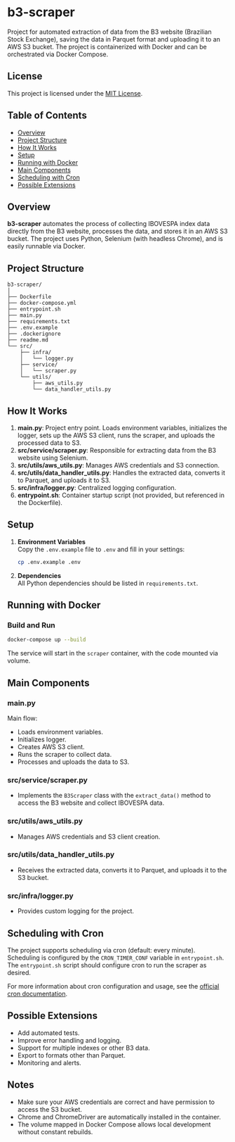 # b3-scraper

Project for automated extraction of data from the B3 website (Brazilian Stock Exchange), saving the data in Parquet format and uploading it to an AWS S3 bucket. The project is containerized with Docker and can be orchestrated via Docker Compose.


## License

This project is licensed under the [MIT License](./LICENCE).


## Table of Contents

- [Overview](#overview)
- [Project Structure](#project-structure)
- [How It Works](#how-it-works)
- [Setup](#setup)
- [Running with Docker](#running-with-docker)
- [Main Components](#main-components)
- [Scheduling with Cron](#scheduling-with-cron)
- [Possible Extensions](#possible-extensions)


## Overview

**b3-scraper** automates the process of collecting IBOVESPA index data directly from the B3 website, processes the data, and stores it in an AWS S3 bucket. The project uses Python, Selenium (with headless Chrome), and is easily runnable via Docker.


## Project Structure

```
b3-scraper/
│
├── Dockerfile
├── docker-compose.yml
├── entrypoint.sh
├── main.py
├── requirements.txt
├── .env.example
├── .dockerignore
├── readme.md
└── src/
    ├── infra/
    │   └── logger.py
    ├── service/
    │   └── scraper.py
    └── utils/
        ├── aws_utils.py
        └── data_handler_utils.py
```


## How It Works

1. **main.py**: Project entry point. Loads environment variables, initializes the logger, sets up the AWS S3 client, runs the scraper, and uploads the processed data to S3.
2. **src/service/scraper.py**: Responsible for extracting data from the B3 website using Selenium.
3. **src/utils/aws_utils.py**: Manages AWS credentials and S3 connection.
4. **src/utils/data_handler_utils.py**: Handles the extracted data, converts it to Parquet, and uploads it to S3.
5. **src/infra/logger.py**: Centralized logging configuration.
6. **entrypoint.sh**: Container startup script (not provided, but referenced in the Dockerfile).


## Setup

1. **Environment Variables**  
   Copy the `.env.example` file to `.env` and fill in your settings:

   ```bash
   cp .env.example .env
   ```

2. **Dependencies**  
   All Python dependencies should be listed in `requirements.txt`.


## Running with Docker

### Build and Run

```bash
docker-compose up --build
```

The service will start in the `scraper` container, with the code mounted via volume.


## Main Components

### main.py

Main flow:
- Loads environment variables.
- Initializes logger.
- Creates AWS S3 client.
- Runs the scraper to collect data.
- Processes and uploads the data to S3.

### src/service/scraper.py

- Implements the `B3Scraper` class with the `extract_data()` method to access the B3 website and collect IBOVESPA data.

### src/utils/aws_utils.py

- Manages AWS credentials and S3 client creation.

### src/utils/data_handler_utils.py

- Receives the extracted data, converts it to Parquet, and uploads it to the S3 bucket.

### src/infra/logger.py

- Provides custom logging for the project.


## Scheduling with Cron

The project supports scheduling via cron (default: every minute). Scheduling is configured by the `CRON_TIMER_CONF` variable in `entrypoint.sh`. The `entrypoint.sh` script should configure cron to run the scraper as desired.

For more information about cron configuration and usage, see the [official cron documentation](https://man7.org/linux/man-pages/man8/cron.8.html).

## Possible Extensions

- Add automated tests.
- Improve error handling and logging.
- Support for multiple indexes or other B3 data.
- Export to formats other than Parquet.
- Monitoring and alerts.


## Notes

- Make sure your AWS credentials are correct and have permission to access the S3 bucket.
- Chrome and ChromeDriver are automatically installed in the container.
- The volume mapped in Docker Compose allows local development without constant rebuilds.